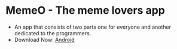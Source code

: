 # MemeO - The meme lovers app

- An app that consists of two parts one for everyone and another dedicated to the programmers.
- Download Now: [Android](https://mega.nz/file/JpwQURSY#MnWit88zPCscakzUlD-vgIwr6jbo1_CiYrTnVD55dCk)
